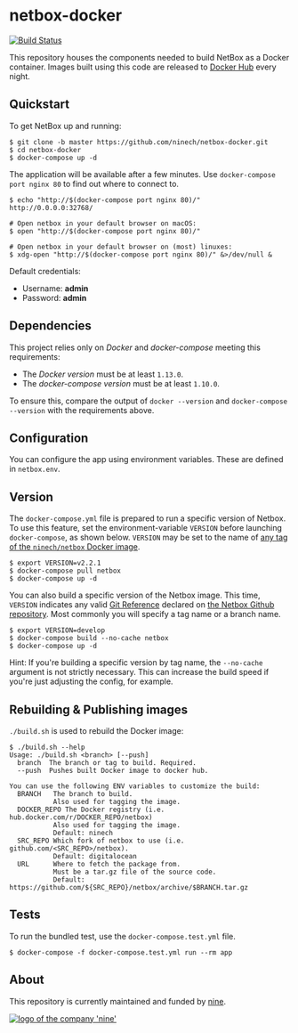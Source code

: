 # netbox-docker

[![Build Status](https://travis-ci.org/ninech/netbox-docker.svg?branch=master)](https://travis-ci.org/ninech/netbox-docker)

This repository houses the components needed to build NetBox as a Docker container.
Images built using this code are released to [Docker Hub](https://hub.docker.com/r/ninech/netbox) every night.

## Quickstart

To get NetBox up and running:

```
$ git clone -b master https://github.com/ninech/netbox-docker.git
$ cd netbox-docker
$ docker-compose up -d
```

The application will be available after a few minutes.
Use `docker-compose port nginx 80` to find out where to connect to.

```
$ echo "http://$(docker-compose port nginx 80)/"
http://0.0.0.0:32768/

# Open netbox in your default browser on macOS:
$ open "http://$(docker-compose port nginx 80)/"

# Open netbox in your default browser on (most) linuxes:
$ xdg-open "http://$(docker-compose port nginx 80)/" &>/dev/null &
```

Default credentials:

* Username: **admin**
* Password: **admin**

## Dependencies

This project relies only on *Docker* and *docker-compose* meeting this requirements:

* The *Docker version* must be at least `1.13.0`.
* The *docker-compose version* must be at least `1.10.0`.

To ensure this, compare the output of `docker --version` and `docker-compose --version` with the requirements above.

## Configuration

You can configure the app using environment variables. These are defined in `netbox.env`.

## Version

The `docker-compose.yml` file is prepared to run a specific version of Netbox.
To use this feature, set the environment-variable `VERSION` before launching `docker-compose`, as shown below.
`VERSION` may be set to the name of
[any tag of the `ninech/netbox` Docker image](https://hub.docker.com/r/ninech/netbox/tags/).

```
$ export VERSION=v2.2.1
$ docker-compose pull netbox
$ docker-compose up -d
```

You can also build a specific version of the Netbox image. This time, `VERSION` indicates any valid
[Git Reference](https://git-scm.com/book/en/v2/Git-Internals-Git-References) declared on
[the Netbox Github repository](https://github.com/digitalocean/netbox/releases).
Most commonly you will specify a tag name or a branch name.

```
$ export VERSION=develop
$ docker-compose build --no-cache netbox
$ docker-compose up -d
```

Hint: If you're building a specific version by tag name, the `--no-cache` argument is not strictly necessary.
This can increase the build speed if you're just adjusting the config, for example.

## Rebuilding & Publishing images

`./build.sh` is used to rebuild the Docker image:

```
$ ./build.sh --help
Usage: ./build.sh <branch> [--push]
  branch  The branch or tag to build. Required.
  --push  Pushes built Docker image to docker hub.

You can use the following ENV variables to customize the build:
  BRANCH   The branch to build.
           Also used for tagging the image.
  DOCKER_REPO The Docker registry (i.e. hub.docker.com/r/DOCKER_REPO/netbox)
           Also used for tagging the image.
           Default: ninech
  SRC_REPO Which fork of netbox to use (i.e. github.com/<SRC_REPO>/netbox).
           Default: digitalocean
  URL      Where to fetch the package from.
           Must be a tar.gz file of the source code.
           Default: https://github.com/${SRC_REPO}/netbox/archive/$BRANCH.tar.gz
```

## Tests

To run the bundled test, use the `docker-compose.test.yml` file.

```
$ docker-compose -f docker-compose.test.yml run --rm app
```

## About

This repository is currently maintained and funded by [nine](https://nine.ch).

[![logo of the company 'nine'](https://logo.apps.at-nine.ch/Dmqied_eSaoBMQwk3vVgn4UIgDo=/trim/500x0/logo_claim.png)](https://www.nine.ch)
